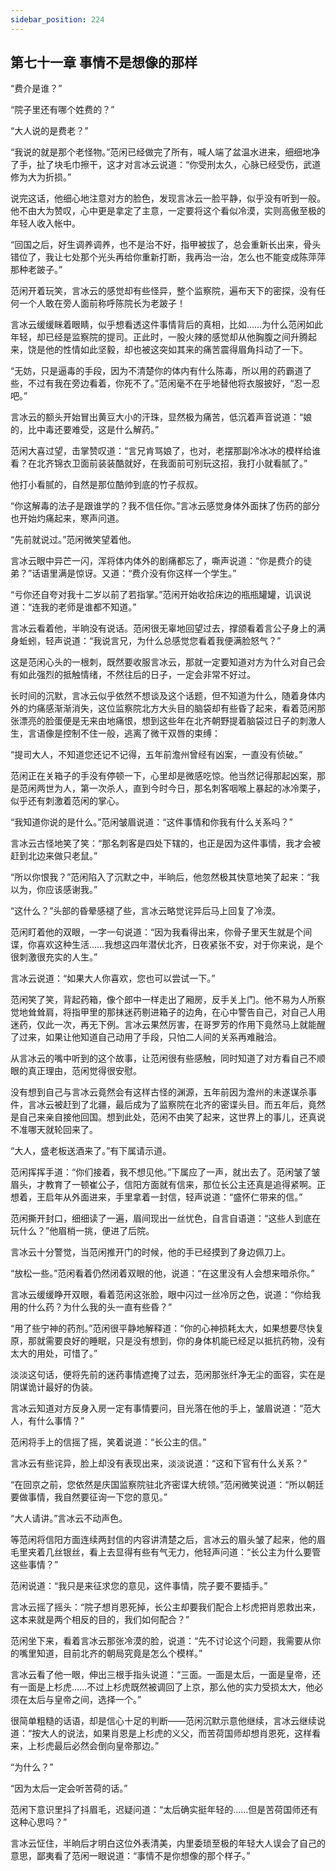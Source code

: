 ```yaml
---
sidebar_position: 224
---
```


## 第七十一章 **事情不是想像的那样**

“费介是谁？”

“院子里还有哪个姓费的？”

“大人说的是费老？”

“我说的就是那个老怪物。”范闲已经做完了所有，喊人端了盆温水进来，细细地净了手，扯了块毛巾擦干，这才对言冰云说道：“你受刑太久，心脉已经受伤，武道修为大为折损。”

说完这话，他细心地注意对方的脸色，发现言冰云一脸平静，似乎没有听到一般。他不由大为赞叹，心中更是拿定了主意，一定要将这个看似冷漠，实则高傲至极的年轻人收入帐中。

“回国之后，好生调养调养，也不是治不好，指甲被拔了，总会重新长出来，骨头错位了，我让七处那个光头再给你重新打断，我再治一治，怎么也不能变成陈萍萍那种老跛子。”

范闲开着玩笑，言冰云的感觉却有些怪异，整个监察院，遍布天下的密探，没有任何一个人敢在旁人面前称呼陈院长为老跛子！

言冰云缓缓眯着眼睛，似乎想看透这件事情背后的真相，比如……为什么范闲如此年轻，却已经是监察院的提司。正此时，一股火辣的感觉却从他胸腹之间升腾起来，饶是他的性情如此坚毅，却也被这突如其来的痛苦震得眉角抖动了一下。

“无妨，只是逼毒的手段，因为不清楚你的体内有什么陈毒，所以用的药霸道了些，不过有我在旁边看着，你死不了。”范闲毫不在乎地替他将衣服披好，“忍一忍吧。”

言冰云的额头开始冒出黄豆大小的汗珠，显然极为痛苦，低沉着声音说道：“娘的，比中毒还要难受，这是什么解药。”

范闲大喜过望，击掌赞叹道：“言兄肯骂娘了，也对，老摆那副冷冰冰的模样给谁看？在北齐锦衣卫面前装装酷就好，在我面前可别玩这招，我打小就看腻了。”

他打小看腻的，自然是那位酷帅到底的竹子叔叔。

“你这解毒的法子是跟谁学的？我不信任你。”言冰云感觉身体外面抹了伤药的部分也开始灼痛起来，寒声问道。

“先前就说过。”范闲微笑望着他。

言冰云眼中异芒一闪，浑将体内体外的剧痛都忘了，嘶声说道：“你是费介的徒弟？”话语里满是惊讶。又道：“费介没有你这样一个学生。”

“亏你还自夸对我十二岁以前了若指掌。”范闲开始收拾床边的瓶瓶罐罐，讥讽说道：“连我的老师是谁都不知道。”

言冰云看着他，半晌没有说话。范闲很无辜地回望过去，撑颌看着言公子身上的满身蚯蚓，轻声说道：“我说言兄，为什么总感觉您看着我便满脸怒气？”

这是范闲心头的一根刺，既然要收服言冰云，那就一定要知道对方为什么对自己会有如此强烈的抵触情绪，不然往后的日子，一定会非常不好过。

长时间的沉默，言冰云似乎依然不想谈及这个话题，但不知道为什么，随着身体内外的灼痛感渐渐消失，这位监察院北方大头目的脑袋却有些昏了起来，看着范闲那张漂亮的脸蛋便是无来由地痛恨，想到这些年在北齐朝野提着脑袋过日子的刺激人生，言语像是控制不住一般，逃离了微干双唇的束缚：

“提司大人，不知道您还记不记得，五年前澹州曾经有凶案，一直没有侦破。”

范闲正在关箱子的手没有停顿一下，心里却是微感吃惊。他当然记得那起凶案，那是范闲两世为人，第一次杀人，直到今时今日，那名刺客咽喉上暴起的冰冷栗子，似乎还有刺激着范闲的掌心。

“我知道你说的是什么。”范闲皱眉说道：“这件事情和你我有什么关系吗？”

言冰云古怪地笑了笑：“那名刺客是四处下辖的，也正是因为这件事情，我才会被赶到北边来做只老鼠。”

“所以你恨我？”范闲陷入了沉默之中，半晌后，他忽然极其快意地笑了起来：“我以为，你应该感谢我。”

“这什么？”头部的昏晕感褪了些，言冰云略觉诧异后马上回复了冷漠。

范闲盯着他的双眼，一字一句说道：“因为我看得出来，你骨子里天生就是个间谍，你喜欢这种生活……我想这四年潜伏北齐，日夜紧张不安，对于你来说，是个很刺激很充实的人生。”

言冰云说道：“如果大人你喜欢，您也可以尝试一下。”

范闲笑了笑，背起药箱，像个郎中一样走出了厢房，反手关上门。他不易为人所察觉地耸耸肩，将指甲里的那抹迷药剔进箱子的边角，在心中警告自己，对自己人用迷药，仅此一次，再无下例。言冰云果然厉害，在哥罗芳的作用下竟然马上就能醒了过来，如果让他知道自己动用了手段，只怕二人间的关系再难融洽。

从言冰云的嘴中听到的这个故事，让范闲很有些感触，同时知道了对方看自己不顺眼的真正理由，范闲觉得很安慰。

没有想到自己与言冰云竟然会有这样古怪的渊源，五年前因为澹州的未遂谋杀事件，言冰云被赶到了北疆，最后成为了监察院在北齐的密谍头目。而五年后，竟然是自己来亲自接他回国。想到此处，范闲不由笑了起来，这世界上的事儿，还真说不准哪天就轮回来了。

“大人，盛老板送酒来了。”有下属请示道。

范闲挥挥手道：“你们接着，我不想见他。”下属应了一声，就出去了。范闲皱了皱眉头，才教育了一顿崔公子，信阳方面就有信来，那位长公主还真是追得紧啊。正想着，王启年从外面进来，手里拿着一封信，轻声说道：“盛怀仁带来的信。”

范闲撕开封口，细细读了一遍，眉间现出一丝忧色，自言自语道：“这些人到底在玩什么？”他眉梢一挑，便进了后院。

言冰云十分警觉，当范闲推开门的时候，他的手已经摸到了身边佩刀上。

“放松一些。”范闲看着仍然闭着双眼的他，说道：“在这里没有人会想来暗杀你。”

言冰云缓缓睁开双眼，看着范闲这张脸，眼中闪过一丝冷厉之色，说道：“你给我用的什么药？为什么我的头一直有些昏？”

“用了些宁神的药剂。”范闲很平静地解释道：“你的心神损耗太大，如果想要尽快复原，那就需要良好的睡眠，只是没有想到，你的身体机能已经足以抵抗药物，没有太大的用处，可惜了。”

淡淡这句话，便将先前的迷药事情遮掩了过去，范闲那张纤净无尘的面容，实在是阴谋诡计最好的伪装。

言冰云知道对方反身入房一定有事情要问，目光落在他的手上，皱眉说道：“范大人，有什么事情？”

范闲将手上的信摇了摇，笑着说道：“长公主的信。”

言冰云有些诧异，脸上却没有表现出来，淡淡说道：“这和下官有什么关系？”

“在回京之前，您依然是庆国监察院驻北齐密谍大统领。”范闲微笑说道：“所以朝廷要做事情，我自然要征询一下您的意见。”

“大人请讲。”言冰云不动声色。

等范闲将信阳方面连续两封信的内容讲清楚之后，言冰云的眉头皱了起来，他的眉毛里夹着几丝银丝，看上去显得有些有气无力，他轻声问道：“长公主为什么要管这些事情？”

范闲说道：“我只是来征求您的意见，这件事情，院子要不要插手。”

言冰云摇了摇头：“院子想肖恩死掉，长公主却要我们配合上杉虎把肖恩救出来，这本来就是两个相反的目的，我们如何配合？”

范闲坐下来，看着言冰云那张冷漠的脸，说道：“先不讨论这个问题，我需要从你的嘴里知道，目前北齐的朝局究竟是怎么个模样。”

言冰云看了他一眼，伸出三根手指头说道：“三面。一面是太后，一面是皇帝，还有一面是上杉虎……不过上杉虎既然被调回了上京，那么他的实力受损太大，他必须在太后与皇帝之间，选择一个。”

很简单粗糙的话语，却是信心十足的判断——范闲沉默示意他继续，言冰云继续说道：“按大人的说法，如果肖恩是上杉虎的义父，而苦荷国师却想肖恩死，这样看来，上杉虎最后必然会倒向皇帝那边。”

“为什么？”

“因为太后一定会听苦荷的话。”

范闲下意识里抖了抖眉毛，迟疑问道：“太后确实挺年轻的……但是苦荷国师还有这种心思吗？”

言冰云怔住，半晌后才明白这位外表清美，内里委琐至极的年轻大人误会了自己的意思，鄙夷看了范闲一眼说道：“事情不是你想像的那个样子。”

